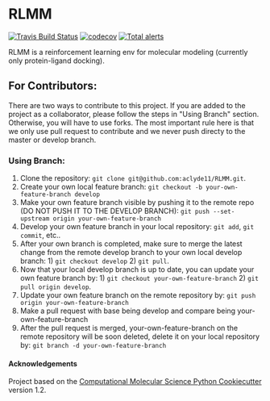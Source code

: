 RLMM
==============================
[//]: # (Badges)
[![Travis Build Status](https://travis-ci.com/aclyde11/RLMM.svg?branch=master)](https://travis-ci.com/aclyde11/RLMM)
[![codecov](https://codecov.io/gh/aclyde11/RLMM/branch/master/graph/badge.svg)](https://codecov.io/gh/aclyde11/RLMM/branch/master)
[![Total alerts](https://img.shields.io/lgtm/alerts/g/aclyde11/RLMM.svg?logo=lgtm&logoWidth=18)](https://lgtm.com/projects/g/aclyde11/RLMM/alerts/)

RLMM is a reinforcement learning env for molecular modeling (currently only protein-ligand docking).

## For Contributors:
There are two ways to contribute to this project. If you are added to the project as a collaborator, please follow the steps in "Using Branch" section. Otherwise, you will have to use forks. The most important rule here is that we only use pull request to contribute and we never push directy to the master or develop branch.

### Using Branch:
1. Clone the repository: `git clone git@github.com:aclyde11/RLMM.git`.
2. Create your own local feature branch: `git checkout -b your-own-feature-branch develop`
3. Make your own feature branch visible by pushing it to the remote repo (DO NOT PUSH IT TO THE DEVELOP BRANCH): `git push --set-upstream origin your-own-feature-branch`
4. Develop your own feature branch in your local repository: `git add`, `git commit`, etc..
5. After your own branch is completed, make sure to merge the latest change from the remote develop branch to your own local develop branch: 1) `git checkout develop` 2) `git pull`.
6. Now that your local develop branch is up to date, you can update your own feature branch by: 1) `git checkout your-own-feature-branch` 2) `git pull origin develop`.
7. Update your own feature branch on the remote repository by: `git push origin your-own-feature-branch`
8. Make a pull request with base being develop and compare being your-own-feature-branch
9. After the pull request is merged, your-own-feature-branch on the remote repository will be soon deleted, delete it on your local repository by: `git branch -d your-own-feature-branch`



#### Acknowledgements
 
Project based on the 
[Computational Molecular Science Python Cookiecutter](https://github.com/molssi/cookiecutter-cms) version 1.2.

